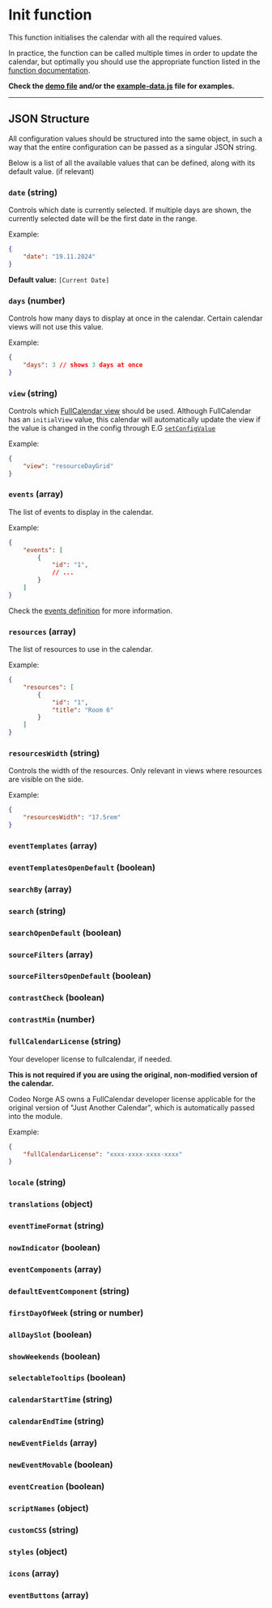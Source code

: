 # Init function
This function initialises the calendar with all the required values.

In practice, the function can be called multiple times in order to update the calendar, but optimally you should use the appropriate function listed in the [function documentation](./functions.md).

**Check the [demo file](./Demo.fmp12) and/or the [example-data.js](../example-data.js) file for examples.**

---

## JSON Structure
All configuration values should be structured into the same object, in such a way that the entire configuration can be passed as a singular JSON string.

Below is a list of all the available values that can be defined, along with its default value. (if relevant)

### `date` (string)
Controls which date is currently selected. If multiple days are shown, the currently selected date will be the first date in the range.

Example:
```json
{
    "date": "19.11.2024"
}
```

**Default value:** `[Current Date]`

### `days` (number)
Controls how many days to display at once in the calendar. Certain calendar views will not use this value.

Example:
```json
{
    "days": 3 // shows 3 days at once
}
```

### `view` (string)
Controls which [FullCalendar view](https://fullcalendar.io/docs/initialView) should be used.
Although FullCalendar has an `initialView` value, this calendar will automatically update the
view if the value is changed in the config through E.G [`setConfigValue`](./functions.md#setconfigvaluekey-value)

Example:
```json
{
    "view": "resourceDayGrid"
}
```

### `events` (array)
The list of events to display in the calendar.

Example:
```json
{
    "events": [
        {
            "id": "1",
            // ...
        }
    ]
}
```

Check the [events definition](./events.md) for more information.

### `resources` (array)
The list of resources to use in the calendar.

Example:
```json
{
    "resources": [
        {
            "id": "1",
            "title": "Room 6"
        }
    ]
}
```

### `resourcesWidth` (string)
Controls the width of the resources. Only relevant in views where resources are visible on the side.

Example:
```json
{
    "resourcesWidth": "17.5rem"
}
```

### `eventTemplates` (array)

### `eventTemplatesOpenDefault` (boolean)

### `searchBy` (array)

### `search` (string)

### `searchOpenDefault` (boolean)

### `sourceFilters` (array)

### `sourceFiltersOpenDefault` (boolean)

### `contrastCheck` (boolean)

### `contrastMin` (number)

### `fullCalendarLicense` (string)
Your developer license to fullcalendar, if needed.

**This is not required if you are using the original, non-modified version of the calendar.**

Codeo Norge AS owns a FullCalendar developer license applicable for the original version of "Just Another Calendar", which is automatically passed into the module.

Example:
```json
{
    "fullCalendarLicense": "xxxx-xxxx-xxxx-xxxx"
}
```

### `locale` (string)

### `translations` (object)

### `eventTimeFormat` (string)

### `nowIndicator` (boolean)

### `eventComponents` (array)

### `defaultEventComponent` (string)


### `firstDayOfWeek` (string or number)

### `allDaySlot` (boolean)

### `showWeekends` (boolean)

### `selectableTooltips` (boolean)

### `calendarStartTime` (string)

### `calendarEndTime` (string)

### `newEventFields` (array)

### `newEventMovable` (boolean)

### `eventCreation` (boolean)

### `scriptNames` (object)

### `customCSS` (string)

### `styles` (object)

### `icons` (array)

### `eventButtons` (array)